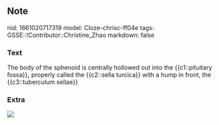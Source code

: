 ## Note
nid: 1661020717319
model: Cloze-chrisc-ff04e
tags: GSSE::!Contributor::Christine_Zhao
markdown: false

### Text
<div>
  <div>
    <div>
      <div>
        <div>
          <div>
            <div>
              The body of the sphenoid is centrally hollowed out
              into the {{c1::pituitary fossa}}<span style= 
              "font-weight: 700;">,</span> properly called the
              {{c2::sella turcica}} with a hump in front, the
              {{c3::tuberculum sellae}}
            </div>
          </div>
        </div>
      </div>
    </div>
  </div>
</div>

### Extra
<img src="Gray145.png">
